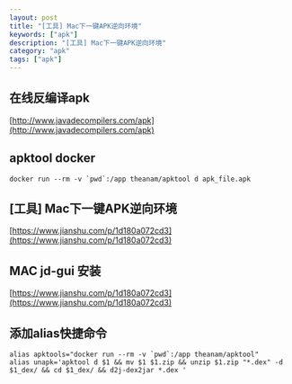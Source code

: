```yaml
---
layout: post
title: "[工具] Mac下一键APK逆向环境"
keywords: ["apk"]
description: "[工具] Mac下一键APK逆向环境"
category: "apk"
tags: ["apk"]
---
```

## 在线反编译apk
[http://www.javadecompilers.com/apk](http://www.javadecompilers.com/apk)

## apktool docker
```
docker run --rm -v `pwd`:/app theanam/apktool d apk_file.apk
```

## [工具] Mac下一键APK逆向环境
[https://www.jianshu.com/p/1d180a072cd3](https://www.jianshu.com/p/1d180a072cd3)

## MAC jd-gui 安装
[https://www.jianshu.com/p/1d180a072cd3](https://www.jianshu.com/p/1d180a072cd3)

## 添加alias快捷命令
```
alias apktools="docker run --rm -v `pwd`:/app theanam/apktool"
alias unapk='apktool d $1 && mv $1 $1.zip && unzip $1.zip "*.dex" -d $1_dex/ && cd $1_dex/ && d2j-dex2jar *.dex '
```